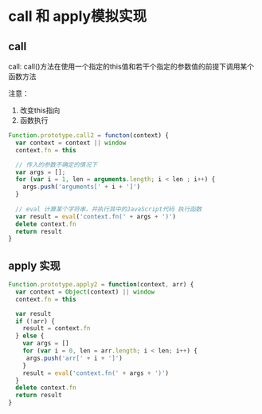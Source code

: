 # call 和 apply模拟实现

## call

call: call()方法在使用一个指定的this值和若干个指定的参数值的前提下调用某个函数方法

注意：
1. 改变this指向
2. 函数执行

```javascript
Function.prototype.call2 = functon(context) {
  var context = context || window
  context.fn = this

  // 传入的参数不确定的情况下
  var args = [];
  for (var i = 1, len = arguments.length; i < len ; i++) {
    args.push('arguments[' + i + ']')
  }
  
  // eval 计算某个字符串，并执行其中的JavaScript代码 执行函数
  var result = eval('context.fn(' + args + ')')
  delete context.fn
  return result
}
```

## apply 实现

```javascript
Function.prototype.apply2 = function(context, arr) {
  var context = Object(context) || window
  context.fn = this

  var result
  if (!arr) {
    result = context.fn
  } else {
    var args = []
    for (var i = 0, len = arr.length; i < len; i++) {
     args.push('arr[' + i + ']') 
    }
    result = eval('context.fn(' + args + ')')
  }
  delete context.fn
  return result
}
```